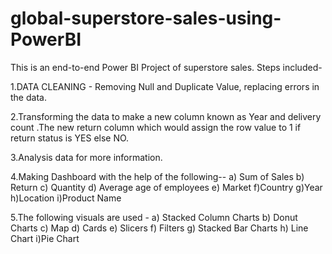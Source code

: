 # global-superstore-sales-using-PowerBI

This is an end-to-end Power BI Project of superstore sales. Steps included-

1.DATA CLEANING - Removing Null and Duplicate Value, replacing errors in the data.

2.Transforming the data to make a new column known as Year and delivery count .The new return column which would assign the row value to 1 if return status is YES else NO.

3.Analysis data for more information.

4.Making Dashboard with the help of the following-- a) Sum of Sales b) Return  c) Quantity d) Average age of employees e) Market f)Country g)Year h)Location i)Product Name

5.The following visuals are used - a) Stacked Column Charts b) Donut Charts c) Map d) Cards e) Slicers f) Filters g) Stacked Bar Charts h) Line Chart i)Pie Chart
